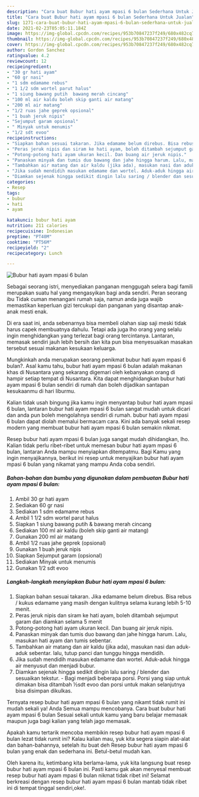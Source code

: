 ```yaml
---
description: "Cara buat Bubur hati ayam mpasi 6 bulan Sederhana Untuk Jualan"
title: "Cara buat Bubur hati ayam mpasi 6 bulan Sederhana Untuk Jualan"
slug: 1271-cara-buat-bubur-hati-ayam-mpasi-6-bulan-sederhana-untuk-jualan
date: 2021-02-23T05:05:11.184Z
image: https://img-global.cpcdn.com/recipes/953b70847237f249/680x482cq70/bubur-hati-ayam-mpasi-6-bulan-foto-resep-utama.jpg
thumbnail: https://img-global.cpcdn.com/recipes/953b70847237f249/680x482cq70/bubur-hati-ayam-mpasi-6-bulan-foto-resep-utama.jpg
cover: https://img-global.cpcdn.com/recipes/953b70847237f249/680x482cq70/bubur-hati-ayam-mpasi-6-bulan-foto-resep-utama.jpg
author: Gordon Sanchez
ratingvalue: 4.2
reviewcount: 12
recipeingredient:
- "30 gr hati ayam"
- "60 gr nasi"
- "1 sdm edamame rebus"
- "1 1/2 sdm wortel parut halus"
- "1 siung bawang putih  bawang merah cincang"
- "100 ml air kaldu boleh skip ganti air matang"
- "200 ml air matang"
- "1/2 ruas jahe geprek opsional"
- "1 buah jeruk nipis"
- "Sejumput garam opsional"
- " Minyak untuk menumis"
- "1/2 sdt evoo"
recipeinstructions:
- "Siapkan bahan sesuai takaran. Jika edamame belum direbus. Bisa rebus / kukus edamame yang masih dengan kulitnya selama kurang lebih 5-10 menit."
- "Peras jeruk nipis dan siram ke hati ayam, boleh ditambah sejumput garam dan diamkan selama 5 menit"
- "Potong-potong hati ayam ukuran kecil. Dan buang air jeruk nipis."
- "Panaskan minyak dan tumis duo bawang dan jahe hingga harum. Lalu, masukan hati ayam dan tumis sebentar."
- "Tambahkan air matang dan air kaldu (jika ada), masukan nasi dan aduk-aduk sebentar. lalu, tutup panci dan tunggu hingga mendidih."
- "Jika sudah mendidih masukan edamame dan wortel. Aduk-aduk hingga air menyusut dan menjadi bubur."
- "Diamkan sejenak hingga sedikit dingin lalu saring / blender dan sesuaikan tekstur. Bagi menjadi beberapa porsi. Porsi yang siap untuk dimakan bisa ditambah ½sdt evoo dan porsi untuk makan selanjutnya bisa disimpan dikulkas."
categories:
- Resep
tags:
- bubur
- hati
- ayam

katakunci: bubur hati ayam 
nutrition: 211 calories
recipecuisine: Indonesian
preptime: "PT40M"
cooktime: "PT56M"
recipeyield: "2"
recipecategory: Lunch

---
```



![Bubur hati ayam mpasi 6 bulan](https://img-global.cpcdn.com/recipes/953b70847237f249/680x482cq70/bubur-hati-ayam-mpasi-6-bulan-foto-resep-utama.jpg)

Sebagai seorang istri, menyediakan panganan menggugah selera bagi famili merupakan suatu hal yang mengasyikan bagi anda sendiri. Peran seorang ibu Tidak cuman menangani rumah saja, namun anda juga wajib memastikan keperluan gizi tercukupi dan panganan yang disantap anak-anak mesti enak.

Di era  saat ini, anda sebenarnya bisa membeli olahan siap saji meski tidak harus capek membuatnya dahulu. Tetapi ada juga lho orang yang selalu ingin menghidangkan yang terlezat bagi orang tercintanya. Lantaran, memasak sendiri jauh lebih bersih dan kita pun bisa menyesuaikan masakan tersebut sesuai makanan kesukaan keluarga. 



Mungkinkah anda merupakan seorang penikmat bubur hati ayam mpasi 6 bulan?. Asal kamu tahu, bubur hati ayam mpasi 6 bulan adalah makanan khas di Nusantara yang sekarang digemari oleh kebanyakan orang di hampir setiap tempat di Nusantara. Kita dapat menghidangkan bubur hati ayam mpasi 6 bulan sendiri di rumah dan boleh dijadikan santapan kesukaanmu di hari liburmu.

Kalian tidak usah bingung jika kamu ingin menyantap bubur hati ayam mpasi 6 bulan, lantaran bubur hati ayam mpasi 6 bulan sangat mudah untuk dicari dan anda pun boleh mengolahnya sendiri di rumah. bubur hati ayam mpasi 6 bulan dapat diolah memalui bermacam cara. Kini ada banyak sekali resep modern yang membuat bubur hati ayam mpasi 6 bulan semakin nikmat.

Resep bubur hati ayam mpasi 6 bulan juga sangat mudah dihidangkan, lho. Kalian tidak perlu ribet-ribet untuk memesan bubur hati ayam mpasi 6 bulan, lantaran Anda mampu menyiapkan ditempatmu. Bagi Kamu yang ingin menyajikannya, berikut ini resep untuk menyajikan bubur hati ayam mpasi 6 bulan yang nikamat yang mampu Anda coba sendiri.

<!--inarticleads1-->

##### Bahan-bahan dan bumbu yang digunakan dalam pembuatan Bubur hati ayam mpasi 6 bulan:

1. Ambil 30 gr hati ayam
1. Sediakan 60 gr nasi
1. Sediakan 1 sdm edamame rebus
1. Ambil 1 1/2 sdm wortel parut halus
1. Siapkan 1 siung bawang putih &amp; bawang merah cincang
1. Sediakan 100 ml air kaldu (boleh skip ganti air matang)
1. Gunakan 200 ml air matang
1. Ambil 1/2 ruas jahe geprek (opsional)
1. Gunakan 1 buah jeruk nipis
1. Siapkan Sejumput garam (opsional)
1. Sediakan  Minyak untuk menumis
1. Gunakan 1/2 sdt evoo




<!--inarticleads2-->

##### Langkah-langkah menyiapkan Bubur hati ayam mpasi 6 bulan:

1. Siapkan bahan sesuai takaran. Jika edamame belum direbus. Bisa rebus / kukus edamame yang masih dengan kulitnya selama kurang lebih 5-10 menit.
1. Peras jeruk nipis dan siram ke hati ayam, boleh ditambah sejumput garam dan diamkan selama 5 menit
1. Potong-potong hati ayam ukuran kecil. Dan buang air jeruk nipis.
1. Panaskan minyak dan tumis duo bawang dan jahe hingga harum. Lalu, masukan hati ayam dan tumis sebentar.
1. Tambahkan air matang dan air kaldu (jika ada), masukan nasi dan aduk-aduk sebentar. lalu, tutup panci dan tunggu hingga mendidih.
1. Jika sudah mendidih masukan edamame dan wortel. Aduk-aduk hingga air menyusut dan menjadi bubur.
1. Diamkan sejenak hingga sedikit dingin lalu saring / blender dan sesuaikan tekstur. - Bagi menjadi beberapa porsi. Porsi yang siap untuk dimakan bisa ditambah ½sdt evoo dan porsi untuk makan selanjutnya bisa disimpan dikulkas.




Ternyata resep bubur hati ayam mpasi 6 bulan yang nikamt tidak rumit ini mudah sekali ya! Anda Semua mampu mencobanya. Cara buat bubur hati ayam mpasi 6 bulan Sesuai sekali untuk kamu yang baru belajar memasak maupun juga bagi kalian yang telah jago memasak.

Apakah kamu tertarik mencoba membikin resep bubur hati ayam mpasi 6 bulan lezat tidak rumit ini? Kalau kalian mau, yuk kita segera siapin alat-alat dan bahan-bahannya, setelah itu buat deh Resep bubur hati ayam mpasi 6 bulan yang enak dan sederhana ini. Betul-betul mudah kan. 

Oleh karena itu, ketimbang kita berlama-lama, yuk kita langsung buat resep bubur hati ayam mpasi 6 bulan ini. Pasti kamu gak akan menyesal membuat resep bubur hati ayam mpasi 6 bulan nikmat tidak ribet ini! Selamat berkreasi dengan resep bubur hati ayam mpasi 6 bulan mantab tidak ribet ini di tempat tinggal sendiri,oke!.

